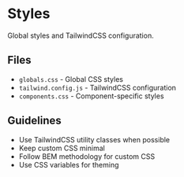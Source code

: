 # Styles

Global styles and TailwindCSS configuration.

## Files

- `globals.css` - Global CSS styles
- `tailwind.config.js` - TailwindCSS configuration
- `components.css` - Component-specific styles

## Guidelines

- Use TailwindCSS utility classes when possible
- Keep custom CSS minimal
- Follow BEM methodology for custom CSS
- Use CSS variables for theming
